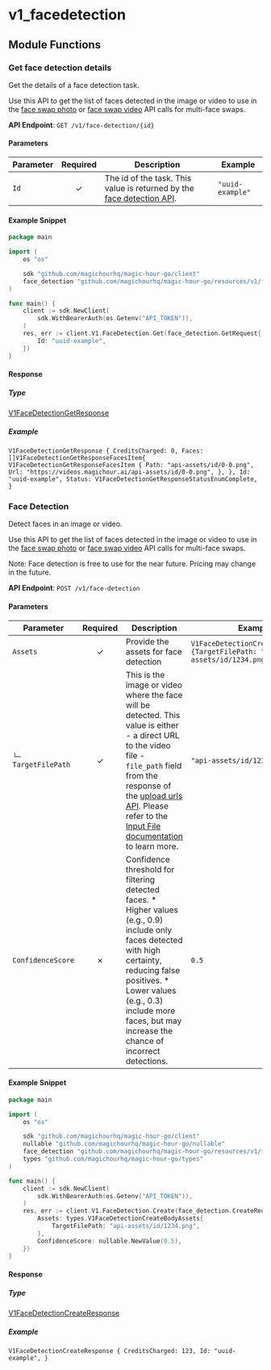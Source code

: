 # v1_facedetection

## Module Functions
### Get face detection details <a name="get"></a>

Get the details of a face detection task. 

Use this API to get the list of faces detected in the image or video to use in the [face swap photo](/api-reference/face-swap-photo/face-swap-photo) or [face swap video](/api-reference/face-swap/face-swap-video) API calls for multi-face swaps.

**API Endpoint**: `GET /v1/face-detection/{id}`

#### Parameters

| Parameter | Required | Description | Example |
|-----------|:--------:|-------------|--------|
| `Id` | ✓ | The id of the task. This value is returned by the [face detection API](/api-reference/files/face-detection#response-id). | `"uuid-example"` |

#### Example Snippet

```go
package main

import (
	os "os"

	sdk "github.com/magichourhq/magic-hour-go/client"
	face_detection "github.com/magichourhq/magic-hour-go/resources/v1/face_detection"
)

func main() {
	client := sdk.NewClient(
		sdk.WithBearerAuth(os.Getenv("API_TOKEN")),
	)
	res, err := client.V1.FaceDetection.Get(face_detection.GetRequest{
		Id: "uuid-example",
	})
}

```

#### Response

##### Type
[V1FaceDetectionGetResponse](/types/v1_face_detection_get_response.go)

##### Example
`V1FaceDetectionGetResponse {
CreditsCharged: 0,
Faces: []V1FaceDetectionGetResponseFacesItem{
V1FaceDetectionGetResponseFacesItem {
Path: "api-assets/id/0-0.png",
Url: "https://videos.magichour.ai/api-assets/id/0-0.png",
},
},
Id: "uuid-example",
Status: V1FaceDetectionGetResponseStatusEnumComplete,
}`

### Face Detection <a name="create"></a>

Detect faces in an image or video. 
      
Use this API to get the list of faces detected in the image or video to use in the [face swap photo](/api-reference/face-swap-photo/face-swap-photo) or [face swap video](/api-reference/face-swap/face-swap-video) API calls for multi-face swaps.

Note: Face detection is free to use for the near future. Pricing may change in the future.

**API Endpoint**: `POST /v1/face-detection`

#### Parameters

| Parameter | Required | Description | Example |
|-----------|:--------:|-------------|--------|
| `Assets` | ✓ | Provide the assets for face detection | `V1FaceDetectionCreateBodyAssets {TargetFilePath: "api-assets/id/1234.png",}` |
| `└─ TargetFilePath` | ✓ | This is the image or video where the face will be detected. This value is either - a direct URL to the video file - `file_path` field from the response of the [upload urls API](https://docs.magichour.ai/api-reference/files/generate-asset-upload-urls).  Please refer to the [Input File documentation](https://docs.magichour.ai/api-reference/files/generate-asset-upload-urls#input-file) to learn more.  | `"api-assets/id/1234.png"` |
| `ConfidenceScore` | ✗ | Confidence threshold for filtering detected faces.  * Higher values (e.g., 0.9) include only faces detected with high certainty, reducing false positives.  * Lower values (e.g., 0.3) include more faces, but may increase the chance of incorrect detections. | `0.5` |

#### Example Snippet

```go
package main

import (
	os "os"

	sdk "github.com/magichourhq/magic-hour-go/client"
	nullable "github.com/magichourhq/magic-hour-go/nullable"
	face_detection "github.com/magichourhq/magic-hour-go/resources/v1/face_detection"
	types "github.com/magichourhq/magic-hour-go/types"
)

func main() {
	client := sdk.NewClient(
		sdk.WithBearerAuth(os.Getenv("API_TOKEN")),
	)
	res, err := client.V1.FaceDetection.Create(face_detection.CreateRequest{
		Assets: types.V1FaceDetectionCreateBodyAssets{
			TargetFilePath: "api-assets/id/1234.png",
		},
		ConfidenceScore: nullable.NewValue(0.5),
	})
}

```

#### Response

##### Type
[V1FaceDetectionCreateResponse](/types/v1_face_detection_create_response.go)

##### Example
`V1FaceDetectionCreateResponse {
CreditsCharged: 123,
Id: "uuid-example",
}`
<!-- CUSTOM DOCS START -->

<!-- CUSTOM DOCS END -->


